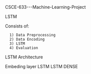 CSCE-633---Machine-Learning-Project

LSTM

Consists of:

      1) Data Preprocessing
      2) Data Encoding
      3) LSTM
      4) Evaluation
      
LSTM Architecture

  Embeding layer
  LSTM
  LSTM
  DENSE
  
